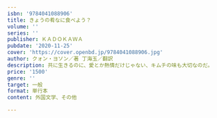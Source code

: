 ```yaml
---
isbn: '9784041088906'
title: きょうの肴なに食べよう？
volume: ''
series: ''
publisher: ＫＡＤＯＫＡＷＡ
pubdate: '2020-11-25'
cover: 'https://cover.openbd.jp/9784041088906.jpg'
author: クォン・ヨソン／著 丁海玉／翻訳
description: 共に生きるのに、愛とか熱情だけじゃない、キムチの味も大切なのだ。
price: '1500'
genre: ''
target: 一般
format: 単行本
content: 外国文学、その他

---
```

